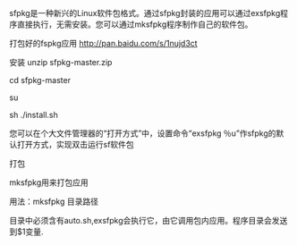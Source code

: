 sfpkg是一种新兴的Linux软件包格式。通过sfpkg封装的应用可以通过exsfpkg程序直接执行，无需安装。您可以通过mksfpkg程序制作自己的软件包。


打包好的fspkg应用
http://pan.baidu.com/s/1nujd3ct

安装
unzip sfpkg-master.zip


cd sfpkg-master

su

 sh ./install.sh

您可以在个大文件管理器的“打开方式”中，设置命令“exsfpkg ％u”作sfpkg的默认打开方式，实现双击运行sf软件包

打包


mksfpkg用来打包应用 

用法：mksfpkg 目录路径 

目录中必须含有auto.sh,exsfpkg会执行它，由它调用包内应用。程序目录会发送到$1变量.

